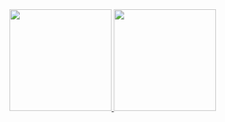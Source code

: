 <div>
  <a href="https://github.com/UnoDevs/">
  <img height="180em" src="https://github-readme-stats.vercel.app/api/top-langs/?usernameUnoDevslayout=compact&langs_count=7&theme=dracula"/>
  <img height="180em" src="https://github-readme-stats.vercel.app/api?username=UnoDevs&show_icons=true&theme=dracula&include_all_commits=true&count_private=true"/>
</div>
